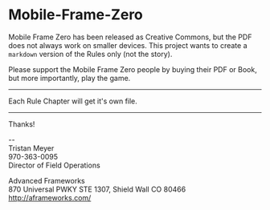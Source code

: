 Mobile-Frame-Zero
=================

Mobile Frame Zero has been released as Creative Commons, but the PDF does not always work on smaller devices. This project wants to create a `markdown` version of the Rules only (not the story). 

Please support the Mobile Frame Zero people by buying their PDF or Book, but more importantly, play the game.

- - -

Each Rule Chapter will get it's own file.

- - -

Thanks!

--  
Tristan Meyer  
970-363-0095  
Director of Field Operations  

Advanced Frameworks  
870 Universal PWKY STE 1307, Shield Wall CO 80466  
http://aframeworks.com/  
